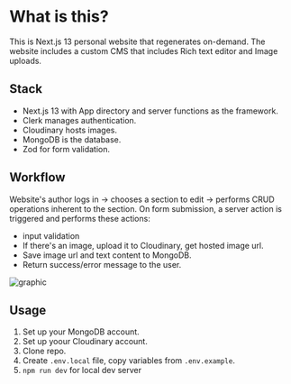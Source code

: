 # What is this? 
This is Next.js 13 personal website that regenerates on-demand. The website includes a custom CMS that includes Rich text editor and Image uploads.

## Stack
- Next.js 13 with App directory and server functions as the framework.
- Clerk manages authentication. 
- Cloudinary hosts images. 
- MongoDB is the database. 
- Zod for form validation. 

## Workflow
Website's author logs in -> chooses a section to edit -> performs CRUD operations inherent to the section. On form submission, a server action is triggered and performs these actions: 
- input validation
- If there's an image, upload it to Cloudinary, get hosted image url. 
- Save image url and text content to MongoDB.
- Return success/error message to the user. 

![graphic](https://www.tldraw.com/s/v2_c_DjX3w5J4jvD--NdxxiT5x?viewport=-492%2C28%2C2215%2C1457&page=page%3AfPRc6lCUrX0zwp2LhXN7A)

## Usage

1. Set up your MongoDB account. 
2. Set up yoour Cloudinary account. 
3. Clone repo. 
4. Create `.env.local` file, copy variables from `.env.example`.
4. `npm run dev` for local dev server

